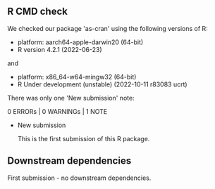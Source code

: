 ## R CMD check 

We checked our package 'as-cran' using the following versions of R:

* platform: aarch64-apple-darwin20 (64-bit)
* R version 4.2.1 (2022-06-23) 

and 

* platform: x86_64-w64-mingw32 (64-bit)
* R Under development (unstable) (2022-10-11 r83083 ucrt)

There was only one 'New submission' note:

0 ERRORs | 0 WARNINGs | 1 NOTE

* New submission

  This is the first submission of this R package.
  
## Downstream dependencies

First submission - no downstream dependencies. 